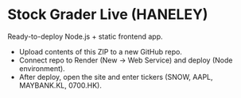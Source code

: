 # Stock Grader Live (HANELEY)
Ready-to-deploy Node.js + static frontend app.
- Upload contents of this ZIP to a new GitHub repo.
- Connect repo to Render (New -> Web Service) and deploy (Node environment).
- After deploy, open the site and enter tickers (SNOW, AAPL, MAYBANK.KL, 0700.HK).
